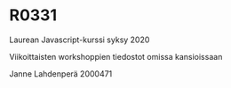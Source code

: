 # R0331
Laurean Javascript-kurssi syksy 2020

Viikoittaisten workshoppien tiedostot omissa kansioissaan

Janne Lahdenperä 2000471
